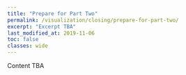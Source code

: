 ```yaml
---
title: "Prepare for Part Two"
permalink: /visualization/closing/prepare-for-part-two/
excerpt: "Excerpt TBA"
last_modified_at: 2019-11-06
toc: false
classes: wide
---
```



Content TBA